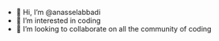 - 👋 Hi, I’m @anasselabbadi
- 👀 I’m interested in coding
- 💞️ I’m looking to collaborate on all the community of coding

<!---
anasselabbadi/anasselabbadi is a ✨ special ✨ repository because its `README.md` (this file) appears on your GitHub profile.
You can click the Preview link to take a look at your changes.
--->
